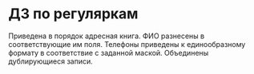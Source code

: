 # ДЗ по регуляркам

Приведена в порядок адресная книга.
ФИО разнесены в соответствующие им поля.
Телефоны приведены к единообразному формату в соответствие с заданной маской.
Объединены дублирующиеся записи.